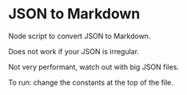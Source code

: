 # JSON to Markdown

Node script to convert JSON to Markdown.

Does not work if your JSON is irregular.

Not very performant, watch out with big JSON files.

To run: change the constants at the top of the file.
